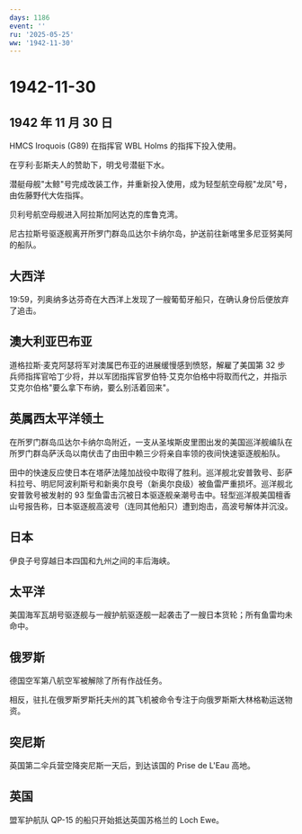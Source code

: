 ```yaml
---
days: 1186
event: ''
ru: '2025-05-25'
ww: '1942-11-30'
---
```


# 1942-11-30

## 1942 年 11 月 30 日

HMCS Iroquois (G89) 在指挥官 WBL Holms 的指挥下投入使用。

在亨利·彭斯夫人的赞助下，明戈号潜艇下水。

潜艇母舰"太鲸"号完成改装工作，并重新投入使用，成为轻型航空母舰"龙凤"号，由佐藤野代大佐指挥。

贝利号航空母舰进入阿拉斯加阿达克的库鲁克湾。

尼古拉斯号驱逐舰离开所罗门群岛瓜达尔卡纳尔岛，护送前往新喀里多尼亚努美阿的船队。

## 大西洋

19:59，列奥纳多达芬奇在大西洋上发现了一艘葡萄牙船只，在确认身份后便放弃了追击。

## 澳大利亚巴布亚

道格拉斯·麦克阿瑟将军对澳属巴布亚的进展缓慢感到愤怒，解雇了美国第 32
步兵师指挥官哈丁少将，并以军团指挥官罗伯特·艾克尔伯格中将取而代之，并指示艾克尔伯格"要么拿下布纳，要么别活着回来"。

## 英属西太平洋领土

在所罗门群岛瓜达尔卡纳尔岛附近，一支从圣埃斯皮里图出发的美国巡洋舰编队在所罗门群岛萨沃岛以南伏击了由田中赖三少将亲自率领的夜间快速驱逐舰船队。

田中的快速反应使日本在塔萨法隆加战役中取得了胜利。巡洋舰北安普敦号、彭萨科拉号、明尼阿波利斯号和新奥尔良号（新奥尔良级）被鱼雷严重损坏。巡洋舰北安普敦号被发射的
93
型鱼雷击沉被日本驱逐舰亲潮号击中。轻型巡洋舰美国檀香山号报告称，日本驱逐舰高波号（连同其他船只）遭到炮击，高波号解体并沉没。

## 日本

伊良子号穿越日本四国和九州之间的丰后海峡。

## 太平洋

美国海军瓦胡号驱逐舰与一艘护航驱逐舰一起袭击了一艘日本货轮；所有鱼雷均未命中。

## 俄罗斯

德国空军第八航空军被解除了所有作战任务。

相反，驻扎在俄罗斯罗斯托夫州的其飞机被命令专注于向俄罗斯斯大林格勒运送物资。

## 突尼斯

英国第二伞兵营空降突尼斯一天后，到达该国的 Prise de L\'Eau 高地。

## 英国

盟军护航队 QP-15 的船只开始抵达英国苏格兰的 Loch Ewe。